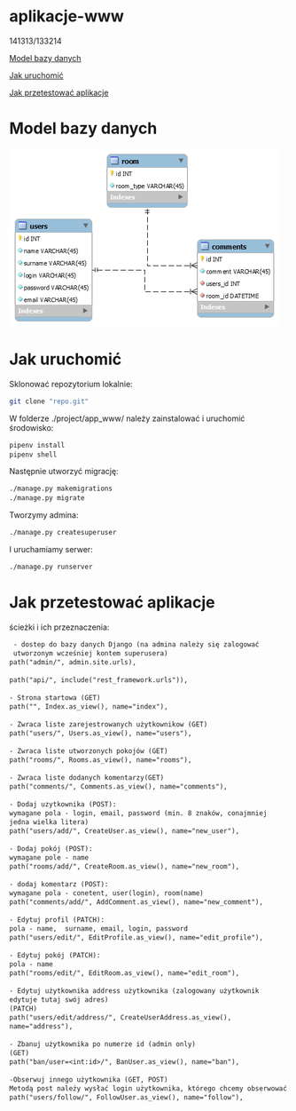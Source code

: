 # aplikacje-www
141313/133214

[Model bazy danych](README.md#model-bazy-danych)

[Jak uruchomić](README.md#jak-uruchomić)

[Jak przetestować aplikacje](README.md#jak-przetestować-aplikacje)

# Model bazy danych
![db_schema](db_schema.png)

# Jak uruchomić
Sklonować repozytorium lokalnie:
```bash
git clone "repo.git"
```
W folderze ./project/app_www/ należy zainstalować i uruchomić środowisko:
```bash
pipenv install
pipenv shell
```
Następnie utworzyć migrację:
```bash
./manage.py makemigrations
./manage.py migrate
```
Tworzymy admina:
```bash
./manage.py createsuperuser
```
I uruchamiamy serwer:
```bash
./manage.py runserver
```

# Jak przetestować aplikacje
ścieżki i ich przeznaczenia:

     - dostep do bazy danych Django (na admina należy się zalogować 
     utworzonym wcześniej kontem superusera)
    path("admin/", admin.site.urls),
    
    path("api/", include("rest_framework.urls")),
    
    - Strona startowa (GET)
    path("", Index.as_view(), name="index"),
    
    - Zwraca liste zarejestrowanych użytkownikow (GET)
    path("users/", Users.as_view(), name="users"),  
    
    - Zwraca liste utworzonych pokojów (GET)
    path("rooms/", Rooms.as_view(), name="rooms"),  
    
    - Zwraca liste dodanych komentarzy(GET)
    path("comments/", Comments.as_view(), name="comments"),
    
    - Dodaj uzytkownika (POST):
    wymagane pola - login, email, password (min. 8 znaków, conajmniej jedna wielka litera)
    path("users/add/", CreateUser.as_view(), name="new_user"),
    
    - Dodaj pokój (POST):
    wymagane pole - name
    path("rooms/add/", CreateRoom.as_view(), name="new_room"),
    
    - dodaj komentarz (POST):
    wymagane pola - conetent, user(login), room(name)
    path("comments/add/", AddComment.as_view(), name="new_comment"),
    
    - Edytuj profil (PATCH): 
    pola - name,  surname, email, login, password
    path("users/edit/", EditProfile.as_view(), name="edit_profile"),
    
    - Edytuj pokój (PATCH):
    pola - name
    path("rooms/edit/", EditRoom.as_view(), name="edit_room"),
    
    - Edytuj użytkownika address użytkownika (zalogowany użytkownik edytuje tutaj swój adres)
    (PATCH)
    path("users/edit/address/", CreateUserAddress.as_view(), name="address"),

    - Zbanuj użytkownika po numerze id (admin only)
    (GET)
    path("ban/user=<int:id>/", BanUser.as_view(), name="ban"),
    
    -Obserwuj innego użytkownika (GET, POST)
    Metodą post należy wysłać login użytkownika, którego chcemy obserwować
    path("users/follow/", FollowUser.as_view(), name="follow"),